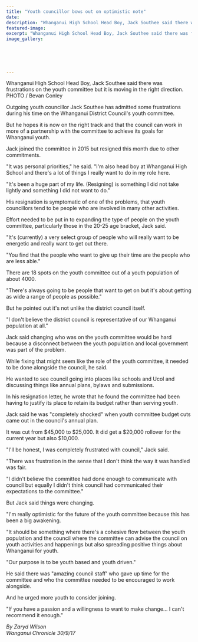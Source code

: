 ```yaml
---
title: "Youth councillor bows out on optimistic note"
date: 
description: "Whanganui High School Head Boy, Jack Southee said there was frustrations on the youth committee but it is moving in the right direction..."
featured-image: 
excerpt: "Whanganui High School Head Boy, Jack Southee said there was frustrations on the youth committee but it is moving in the right direction."
image_gallery:
	
	
	
	
	
---
```


<p><span>Whanganui High School Head Boy, Jack Southee said there was frustrations on the youth committee but it is moving in the right direction. <br />PHOTO / Bevan Conley</span></p>
<p class="element element-paragraph">Outgoing youth councillor Jack Southee has admitted some frustrations during his time on the Whanganui District Council's youth committee.</p>
<p class="element element-paragraph">But he hopes it is now on the right track and that the council can work in more of a partnership with the committee to achieve its goals for Whanganui youth.</p>
<p class="element element-paragraph">Jack joined the committee in 2015 but resigned this month due to other commitments.</p>
<p class="element element-paragraph">"It was personal priorities," he said. "I'm also head boy at Whanganui High School and there's a lot of things I really want to do in my role here.</p>
<p class="element element-paragraph">"It's been a huge part of my life. (Resigning) is something I did not take lightly and something I did not want to do."</p>
<p class="element element-paragraph">His resignation is symptomatic of one of the problems, that youth councillors tend to be people who are involved in many other activities.</p>
<p class="element element-paragraph">Effort needed to be put in to expanding the type of people on the youth committee, particularly those in the 20-25 age bracket, Jack said.</p>
<p class="element element-paragraph">"It's (currently) a very select group of people who will really want to be energetic and really want to get out there.</p>
<p class="element element-paragraph">"You find that the people who want to give up their time are the people who are less able."</p>
<p class="element element-paragraph">There are 18 spots on the youth committee out of a youth population of about 4000.</p>
<p class="element element-paragraph">"There's always going to be people that want to get on but it's about getting as wide a range of people as possible."</p>
<p class="element element-paragraph">But he pointed out it's not unlike the district council itself.</p>
<p class="element element-paragraph">"I don't believe the district council is representative of our Whanganui population at all."</p>
<p class="element element-paragraph">Jack said changing who was on the youth committee would be hard because a disconnect between the youth population and local government was part of the problem.</p>
<p class="element element-paragraph">While fixing that might seem like the role of the youth committee, it needed to be done alongside the council, he said.</p>
<p class="element element-paragraph">He wanted to see council going into places like schools and Ucol and discussing things like annual plans, bylaws and submissions.</p>
<p class="element element-paragraph">In his resignation letter, he wrote that he found the committee had been having to justify its place to retain its budget rather than serving youth.</p>
<p class="element element-paragraph">Jack said he was "completely shocked" when youth committee budget cuts came out in the council's annual plan.</p>
<p class="element element-paragraph">It was cut from $45,000 to $25,000. It did get a $20,000 rollover for the current year but also $10,000.</p>
<p class="element element-paragraph">"I'll be honest, I was completely frustrated with council," Jack said.</p>
<p class="element element-paragraph">"There was frustration in the sense that I don't think the way it was handled was fair.</p>
<p class="element element-paragraph">"I didn't believe the committee had done enough to communicate with council but equally I didn't think council had communicated their expectations to the committee."</p>
<p class="element element-paragraph">But Jack said things were changing.</p>
<p class="element element-paragraph">"I'm really optimistic for the future of the youth committee because this has been a big awakening.</p>
<p class="element element-paragraph">"It should be something where there's a cohesive flow between the youth population and the council where the committee can advise the council on youth activities and happenings but also spreading positive things about Whanganui for youth.</p>
<p class="element element-paragraph">"Our purpose is to be youth based and youth driven."</p>
<p class="element element-paragraph">He said there was "amazing council staff' who gave up time for the committee and who the committee needed to be encouraged to work alongside.</p>
<p class="element element-paragraph">And he urged more youth to consider joining.</p>
<p class="element element-paragraph">"If you have a passion and a willingness to want to make change... I can't recommend it enough."</p>
<p class="element element-paragraph"><em>By Zaryd Wilson</em><br /><em>Wanganui Chronicle 30/9/17</em></p>

